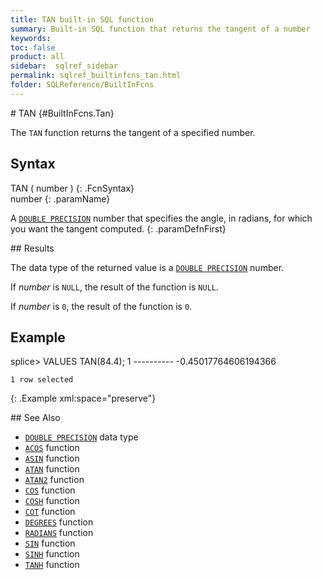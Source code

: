 ```yaml
---
title: TAN built-in SQL function
summary: Built-in SQL function that returns the tangent of a number
keywords:
toc: false
product: all
sidebar:  sqlref_sidebar
permalink: sqlref_builtinfcns_tan.html
folder: SQLReference/BuiltInFcns
---
```

<section>
<div class="TopicContent" data-swiftype-index="true" markdown="1">
# TAN   {#BuiltInFcns.Tan}

The `TAN` function returns the tangent of a specified number.

## Syntax

<div class="fcnWrapperWide" markdown="1">
    TAN ( number )
{: .FcnSyntax}

</div>
<div class="paramList" markdown="1">
number
{: .paramName}

A [`DOUBLE PRECISION`](sqlref_datatypes_doubleprecision.html) number
that specifies the angle, in radians, for which you want the tangent
computed.
{: .paramDefnFirst}

</div>
## Results

The data type of the returned value is a [`DOUBLE
PRECISION`](sqlref_datatypes_doubleprecision.html) number.

If *number* is `NULL`, the result of the function is `NULL`.

If *number* is `0`, the result of the function is `0`.

## Example

<div class="preWrapper" markdown="1">
    splice> VALUES TAN(84.4);
    1
    ----------
    -0.45017764606194366
    
    1 row selected
{: .Example xml:space="preserve"}

</div>
## See Also

* [`DOUBLE PRECISION`](sqlref_datatypes_doubleprecision.html) data type
* [`ACOS`](sqlref_builtinfcns_acos.html) function
* [`ASIN`](sqlref_builtinfcns_asin.html) function
* [`ATAN`](sqlref_builtinfcns_atan.html) function
* [`ATAN2`](sqlref_builtinfcns_atan2.html) function
* [`COS`](sqlref_builtinfcns_cos.html) function
* [`COSH`](sqlref_builtinfcns_cosh.html) function
* [`COT`](sqlref_builtinfcns_cot.html) function
* [`DEGREES`](sqlref_builtinfcns_degrees.html) function
* [`RADIANS`](sqlref_builtinfcns_radians.html) function
* [`SIN`](sqlref_builtinfcns_sin.html) function
* [`SINH`](sqlref_builtinfcns_sinh.html) function
* [`TANH`](sqlref_builtinfcns_tanh.html) function

</div>
</section>

